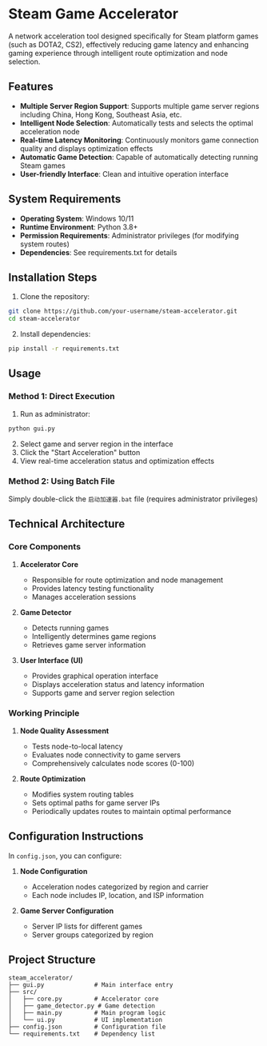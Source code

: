 # Steam Game Accelerator

A network acceleration tool designed specifically for Steam platform games (such as DOTA2, CS2), effectively reducing game latency and enhancing gaming experience through intelligent route optimization and node selection.

## Features

- **Multiple Server Region Support**: Supports multiple game server regions including China, Hong Kong, Southeast Asia, etc.
- **Intelligent Node Selection**: Automatically tests and selects the optimal acceleration node
- **Real-time Latency Monitoring**: Continuously monitors game connection quality and displays optimization effects
- **Automatic Game Detection**: Capable of automatically detecting running Steam games
- **User-friendly Interface**: Clean and intuitive operation interface

## System Requirements

- **Operating System**: Windows 10/11
- **Runtime Environment**: Python 3.8+
- **Permission Requirements**: Administrator privileges (for modifying system routes)
- **Dependencies**: See requirements.txt for details

## Installation Steps

1. Clone the repository:
```bash
git clone https://github.com/your-username/steam-accelerator.git
cd steam-accelerator
```

2. Install dependencies:
```bash
pip install -r requirements.txt
```

## Usage

### Method 1: Direct Execution

1. Run as administrator:
```bash
python gui.py
```

2. Select game and server region in the interface
3. Click the "Start Acceleration" button
4. View real-time acceleration status and optimization effects

### Method 2: Using Batch File

Simply double-click the `启动加速器.bat` file (requires administrator privileges)

## Technical Architecture

### Core Components

1. **Accelerator Core**
   - Responsible for route optimization and node management
   - Provides latency testing functionality
   - Manages acceleration sessions

2. **Game Detector**
   - Detects running games
   - Intelligently determines game regions
   - Retrieves game server information

3. **User Interface (UI)**
   - Provides graphical operation interface
   - Displays acceleration status and latency information
   - Supports game and server region selection

### Working Principle

1. **Node Quality Assessment**
   - Tests node-to-local latency
   - Evaluates node connectivity to game servers
   - Comprehensively calculates node scores (0-100)

2. **Route Optimization**
   - Modifies system routing tables
   - Sets optimal paths for game server IPs
   - Periodically updates routes to maintain optimal performance

## Configuration Instructions

In `config.json`, you can configure:

1. **Node Configuration**
   - Acceleration nodes categorized by region and carrier
   - Each node includes IP, location, and ISP information

2. **Game Server Configuration**
   - Server IP lists for different games
   - Server groups categorized by region

## Project Structure

```
steam_accelerator/
├── gui.py              # Main interface entry
├── src/
│   ├── core.py         # Accelerator core
│   ├── game_detector.py # Game detection
│   ├── main.py         # Main program logic
│   └── ui.py           # UI implementation
├── config.json         # Configuration file
└── requirements.txt    # Dependency list
```
